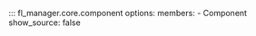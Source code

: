 ::: fl_manager.core.component
    options:
      members:
      - Component
      show_source: false
